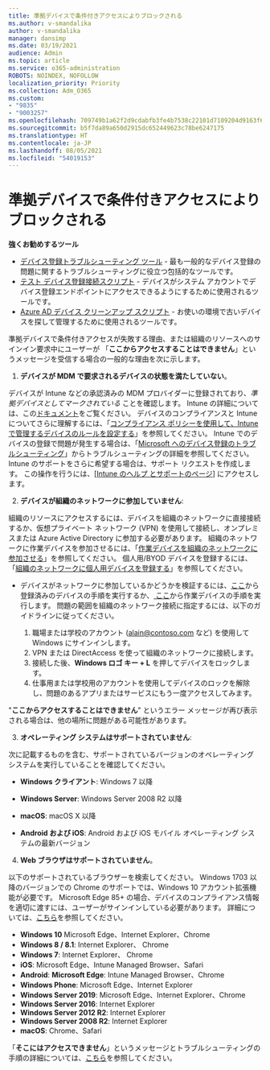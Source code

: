 ```yaml
---
title: 準拠デバイスで条件付きアクセスによりブロックされる
ms.author: v-smandalika
author: v-smandalika
manager: dansimp
ms.date: 03/19/2021
audience: Admin
ms.topic: article
ms.service: o365-administration
ROBOTS: NOINDEX, NOFOLLOW
localization_priority: Priority
ms.collection: Adm_O365
ms.custom:
- "9835"
- "9003257"
ms.openlocfilehash: 709749b1a62f2d9cdabfb3fe4b7538c22101d7109204d9163f6059336b817bf8
ms.sourcegitcommit: b5f7da89a650d2915dc652449623c78be6247175
ms.translationtype: HT
ms.contentlocale: ja-JP
ms.lasthandoff: 08/05/2021
ms.locfileid: "54019153"
---
```

# <a name="im-getting-blocked-by-conditional-access-with-compliant-device"></a>準拠デバイスで条件付きアクセスによりブロックされる

**強くお勧めするツール**

- [デバイス登録トラブルシューティング ツール](https://docs.microsoft.com/samples/azure-samples/dsregtool/dsregtool/) - 最も一般的なデバイス登録の問題に関するトラブルシューティングに役立つ包括的なツールです。
- [テスト デバイス登録接続スクリプト](https://docs.microsoft.com/samples/azure-samples/testdeviceregconnectivity/testdeviceregconnectivity/) - デバイスがシステム アカウントでデバイス登録エンドポイントにアクセスできるようにするために使用されるツールです。
- [Azure AD デバイス クリーンアップ スクリプト](https://github.com/mzmaili/AzureADDeviceCleanup) - お使いの環境で古いデバイスを探して管理するために使用されるツールです。

準拠デバイスで条件付きアクセスが失敗する理由、または組織のリソースへのサインイン要求中にユーザーが 「**ここからアクセスすることはできません**」というメッセージを受信する場合の一般的な理由を次に示します。

1. **デバイスが MDM で要求されるデバイスの状態を満たしていない**。

デバイスが Intune などの承認済みの MDM プロバイダーに登録されており、*準拠デバイスとしてマークされている* ことを確認します。 Intune の詳細については、この[ドキュメント](https://docs.microsoft.com/mem/intune/enrollment/device-enrollment)をご覧ください。 デバイスのコンプライアンスと Intune についてさらに理解するには、「[コンプライアンス ポリシーを使用して、Intune で管理するデバイスのルールを設定する](https://docs.microsoft.com/mem/intune/protect/device-compliance-get-started)」を参照してください。 Intune でのデバイスの登録で問題が発生する場合は、「[Microsoft へのデバイス登録のトラブルシューティング](https://docs.microsoft.com/troubleshoot/mem/intune/troubleshoot-device-enrollment-in-intune)」からトラブルシューティングの詳細を参照してください。 Intune のサポートをさらに希望する場合は、サポート リクエストを作成します。 この操作を行うには、[[Intune のヘルプ とサポートのページ](https://endpoint.microsoft.com/#blade/Microsoft_Intune_DeviceSettings/SupportMenu/helpSupport)] にアクセスします。

2. **デバイスが組織のネットワークに参加していません**:

組織のリソースにアクセスするには、デバイスを組織のネットワークに直接接続するか、仮想プライベート ネットワーク (VPN) を使用して接続し、オンプレミスまたは Azure Active Directory に参加する必要があります。 組織のネットワークに作業デバイスを参加させるには、「[作業デバイスを組織のネットワークに参加させる](https://docs.microsoft.com/azure/active-directory/user-help/user-help-join-device-on-network)」を参照してください。 個人用/BYOD デバイスを登録するには、「[組織のネットワークに個人用デバイスを登録する](https://docs.microsoft.com/azure/active-directory/user-help/user-help-register-device-on-network)」を参照してください。

- デバイスがネットワークに参加しているかどうかを検証するには、[ここ](https://docs.microsoft.com/azure/active-directory/user-help/user-help-register-device-on-network#to-verify-that-youre-registered)から登録済みのデバイスの手順を実行するか、[ ここ](https://docs.microsoft.com/azure/active-directory/user-help/user-help-join-device-on-network#to-make-sure-youre-joined)から作業デバイスの手順を実行します。 問題の範囲を組織のネットワーク接続に指定するには、以下のガイドラインに従ってください。

    1. 職場または学校のアカウント (alain@contoso.com など) を使用して Windows にサインインします。
    2. VPN または DirectAccess を使って組織のネットワークに接続します。
    3. 接続した後、**Windows ロゴ キー + L** を押してデバイスをロックします。
    4. 仕事用または学校用のアカウントを使用してデバイスのロックを解除し、問題のあるアプリまたはサービスにもう一度アクセスしてみます。

"**ここからアクセスすることはできません**" というエラー メッセージが再び表示される場合は、他の場所に問題がある可能性があります。

3. **オペレーティング システムはサポートされていません**:

次に記載するものを含む、サポートされているバージョンのオペレーティング システムを実行していることを確認してください。

- **Windows クライアント**: Windows 7 以降

- **Windows Server**: Windows Server 2008 R2 以降

- **macOS**: macOS X 以降

- **Android および iOS**: Android および iOS モバイル オペレーティング システムの最新バージョン

4. **Web ブラウザはサポートされていません**。

以下のサポートされているブラウザーを検索してください。 Windows 1703 以降のバージョンでの Chrome のサポートでは、Windows 10 アカウント拡張機能が必要です。 Microsoft Edge 85+ の場合、デバイスのコンプライアンス情報を適切に渡すには、ユーザーがサインインしている必要があります。 詳細については、[こちら](https://docs.microsoft.com/azure/active-directory/conditional-access/concept-conditional-access-conditions#chrome-support)を参照してください。

- **Windows 10** Microsoft Edge、Internet Explorer、Chrome
- **Windows 8 / 8.1**: Internet Explorer、 Chrome
- **Windows 7**: Internet Explorer、 Chrome
- **iOS**: Microsoft Edge、Intune Managed Browser、Safari
- **Android**: **Microsoft Edge**: Intune Managed Browser、Chrome
- **Windows Phone**: Microsoft Edge、Internet Explorer
- **Windows Server 2019**: Microsoft Edge、Internet Explorer、Chrome
- **Windows Server 2016**: Internet Explorer
- **Windows Server 2012 R2**: Internet Explorer
- **Windows Server 2008 R2**: Internet Explorer
- **macOS**: Chrome、Safari

「**そこにはアクセスできません**」というメッセージとトラブルシューティングの手順の詳細については、[こちら](https://docs.microsoft.com/azure/active-directory/user-help/user-help-device-remediation)を参照してください。
